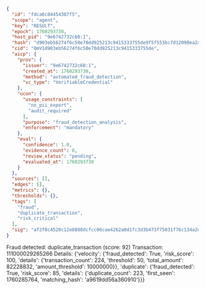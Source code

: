 ```json
{
  "id": "fdca6c84454387f5",
  "scope": "agent",
  "key": "RESULT",
  "epoch": 1760293730,
  "host_pid": "9e6742732c60:1",
  "hash": "d903eb56274f6c50e70dd925213c9415333755de9f5f553bc7d12090ea2aee07",
  "cid": "QmV1d903eb56274f6c50e70dd925213c9415333755de",
  "aicp": {
    "prov": {
      "issuer": "9e6742732c60:1",
      "created_at": 1760293730,
      "method": "automated_fraud_detection",
      "vc_type": "VerifiableCredential"
    },
    "ucon": {
      "usage_constraints": [
        "no_pii_export",
        "audit_required"
      ],
      "purpose": "fraud_detection_analysis",
      "enforcement": "mandatory"
    },
    "eval": {
      "confidence": 1.0,
      "evidence_count": 0,
      "review_status": "pending",
      "evaluated_at": 1760293730
    }
  },
  "sources": [],
  "edges": [],
  "metrics": {},
  "thresholds": {},
  "tags": [
    "fraud",
    "duplicate_transaction",
    "risk_critical"
  ],
  "sig": "af2f0c4520c12e0888dcfcc06cae4262a0d1fc3d3b473f75031f76c134a2e96f"
}
```

Fraud detected: duplicate_transaction (score: 92)
Transaction: 111000029265266
Details: {'velocity': {'fraud_detected': True, 'risk_score': 100, 'details': {'transaction_count': 224, 'threshold': 50, 'total_amount': 82228832, 'amount_threshold': 10000000}}, 'duplicate': {'fraud_detected': True, 'risk_score': 85, 'details': {'duplicate_count': 223, 'first_seen': 1760285764, 'matching_hash': 'a9619dd56a360910'}}}